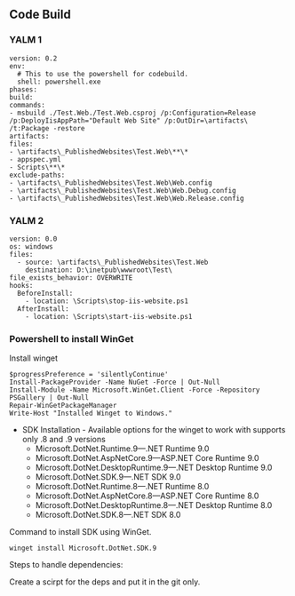## Code Build

### YALM 1

```
version: 0.2
env:
  # This to use the powershell for codebuild.
  shell: powershell.exe 
phases:
build:
commands:
- msbuild ./Test.Web./Test.Web.csproj /p:Configuration=Release /p:DeployIisAppPath="Default Web Site" /p:OutDir=\artifacts\ /t:Package -restore
artifacts:
files:
- \artifacts\_PublishedWebsites\Test.Web\**\*
- appspec.yml
- Scripts\**\*
exclude-paths:
- \artifacts\_PublishedWebsites\Test.Web\Web.config
- \artifacts\_PublishedWebsites\Test.Web\Web.Debug.config
- \artifacts\_PublishedWebsites\Test.Web\Web.Release.config

```

### YALM 2

```
version: 0.0
os: windows
files:
  - source: \artifacts\_PublishedWebsites\Test.Web
    destination: D:\inetpub\wwwroot\Test\
file_exists_behavior: OVERWRITE
hooks:
  BeforeInstall:
    - location: \Scripts\stop-iis-website.ps1
  AfterInstall:
    - location: \Scripts\start-iis-website.ps1
```

### Powershell to install WinGet


Install winget
```
$progressPreference = 'silentlyContinue'
Install-PackageProvider -Name NuGet -Force | Out-Null
Install-Module -Name Microsoft.WinGet.Client -Force -Repository PSGallery | Out-Null
Repair-WinGetPackageManager
Write-Host "Installed Winget to Windows."
```

- SDK Installation - Available options for the winget to work with supports only .8 and .9 versions
    - Microsoft.DotNet.Runtime.9—.NET Runtime 9.0
    - Microsoft.DotNet.AspNetCore.9—ASP.NET Core Runtime 9.0
    - Microsoft.DotNet.DesktopRuntime.9—.NET Desktop Runtime 9.0
    - Microsoft.DotNet.SDK.9—.NET SDK 9.0
    - Microsoft.DotNet.Runtime.8—.NET Runtime 8.0
    - Microsoft.DotNet.AspNetCore.8—ASP.NET Core Runtime 8.0
    - Microsoft.DotNet.DesktopRuntime.8—.NET Desktop Runtime 8.0
    - Microsoft.DotNet.SDK.8—.NET SDK 8.0

Command to install SDK using WinGet.

```
winget install Microsoft.DotNet.SDK.9
```

Steps to handle dependencies:

Create a scirpt for the deps and put it in the git only.